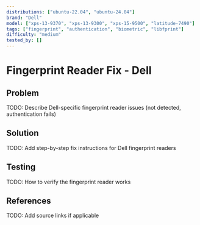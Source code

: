 ```yaml
---
distributions: ["ubuntu-22.04", "ubuntu-24.04"]
brand: "Dell"
model: ["xps-13-9370", "xps-13-9300", "xps-15-9500", "latitude-7490"]
tags: ["fingerprint", "authentication", "biometric", "libfprint"]
difficulty: "medium"
tested_by: []
---
```


# Fingerprint Reader Fix - Dell

## Problem

TODO: Describe Dell-specific fingerprint reader issues (not detected, authentication fails)

## Solution

TODO: Add step-by-step fix instructions for Dell fingerprint readers

## Testing

TODO: How to verify the fingerprint reader works

## References

TODO: Add source links if applicable
